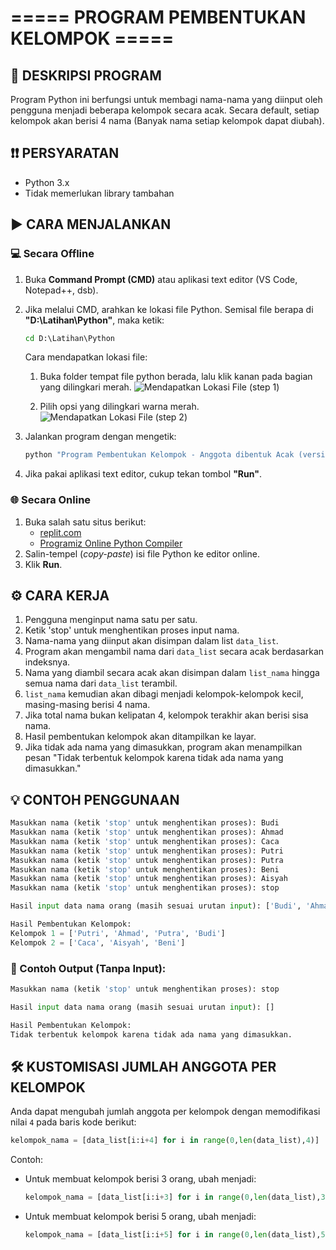 # ===== PROGRAM PEMBENTUKAN KELOMPOK =====

## 📌 DESKRIPSI PROGRAM
Program Python ini berfungsi untuk membagi nama-nama yang diinput oleh pengguna menjadi beberapa kelompok secara acak. Secara default, setiap kelompok akan berisi 4 nama (Banyak nama setiap kelompok dapat diubah).


## ❗❗ PERSYARATAN
- Python 3.x
- Tidak memerlukan library tambahan


## ▶ CARA MENJALANKAN
### 💻 Secara Offline
1. Buka **Command Prompt (CMD)** atau aplikasi text editor (VS Code, Notepad++, dsb).
2. Jika melalui CMD, arahkan ke lokasi file Python. Semisal file berapa di **"D:\Latihan\Python"**, maka ketik:  
   ```cmd
   cd D:\Latihan\Python
   ```
   Cara mendapatkan lokasi file:
   1) Buka folder tempat file python berada, lalu klik kanan pada bagian yang dilingkari merah.
       ![Mendapatkan Lokasi File (step 1)](https://github.com/AksaIndo1834/gambar_untuk_github/blob/main/Gambar%20Keperluan%20Github/Cara%20Mendapatkan%20Lokasi%20File%20(Step%201).png)

   2) Pilih opsi yang dilingkari warna merah.
      ![Mendapatkan Lokasi File (step 2)](https://github.com/AksaIndo1834/gambar_untuk_github/blob/main/Gambar%20Keperluan%20Github/Cara%20Mendapatkan%20Lokasi%20File%20(Step%202).png)

3. Jalankan program dengan mengetik:
   ```cmd
   python "Program Pembentukan Kelompok - Anggota dibentuk Acak (versi 1).py"
   ```
4. Jika pakai aplikasi text editor, cukup tekan tombol **"Run"**.

### 🌐 Secara Online
1. Buka salah satu situs berikut:
   - [replit.com](https://replit.com)
   - [Programiz Online Python Compiler](https://www.programiz.com/python-programming/online-compiler)
2. Salin-tempel (*copy-paste*) isi file Python ke editor online.
3. Klik **Run**.


## ⚙ CARA KERJA
1. Pengguna menginput nama satu per satu.
2. Ketik 'stop' untuk menghentikan proses input nama.
3. Nama-nama yang diinput akan disimpan dalam list `data_list`.
4. Program akan mengambil nama dari `data_list` secara acak berdasarkan indeksnya.
5. Nama yang diambil secara acak akan disimpan dalam `list_nama` hingga semua nama dari `data_list` terambil.
6. `list_nama` kemudian akan dibagi menjadi kelompok-kelompok kecil, masing-masing berisi 4 nama.
7. Jika total nama bukan kelipatan 4, kelompok terakhir akan berisi sisa nama.
8. Hasil pembentukan kelompok akan ditampilkan ke layar.
9. Jika tidak ada nama yang dimasukkan, program akan menampilkan pesan "Tidak terbentuk kelompok karena tidak ada nama yang dimasukkan." 


## 💡 CONTOH PENGGUNAAN
```python
Masukkan nama (ketik 'stop' untuk menghentikan proses): Budi
Masukkan nama (ketik 'stop' untuk menghentikan proses): Ahmad
Masukkan nama (ketik 'stop' untuk menghentikan proses): Caca
Masukkan nama (ketik 'stop' untuk menghentikan proses): Putri
Masukkan nama (ketik 'stop' untuk menghentikan proses): Putra
Masukkan nama (ketik 'stop' untuk menghentikan proses): Beni
Masukkan nama (ketik 'stop' untuk menghentikan proses): Aisyah
Masukkan nama (ketik 'stop' untuk menghentikan proses): stop

Hasil input data nama orang (masih sesuai urutan input): ['Budi', 'Ahmad', 'Caca', 'Putri', 'Putra', 'Beni', 'Aisyah']

Hasil Pembentukan Kelompok:
Kelompok 1 = ['Putri', 'Ahmad', 'Putra', 'Budi']
Kelompok 2 = ['Caca', 'Aisyah', 'Beni']
```

### 🔷 Contoh Output (Tanpa Input):
```python
Masukkan nama (ketik 'stop' untuk menghentikan proses): stop

Hasil input data nama orang (masih sesuai urutan input): [] 

Hasil Pembentukan Kelompok:
Tidak terbentuk kelompok karena tidak ada nama yang dimasukkan. 
```

## 🛠 KUSTOMISASI JUMLAH ANGGOTA PER KELOMPOK
Anda dapat mengubah jumlah anggota per kelompok dengan memodifikasi nilai `4` pada baris kode berikut:
```python
kelompok_nama = [data_list[i:i+4] for i in range(0,len(data_list),4)]
```

Contoh:
- Untuk membuat kelompok berisi 3 orang, ubah menjadi:
  ```python
  kelompok_nama = [data_list[i:i+3] for i in range(0,len(data_list),3)]
  ``` 
- Untuk membuat kelompok berisi 5 orang, ubah menjadi:
  ```python
  kelompok_nama = [data_list[i:i+5] for i in range(0,len(data_list),5)]
  ``` 

